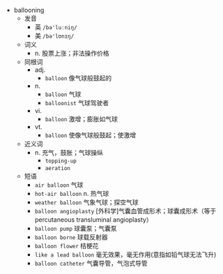 - ballooning
  - 发音
    - 英 `/bə'luːniŋ/`
    - 美 `/bə'lʊnɪŋ/`
  - 词义
    - n. 股票上涨；非法操作价格
  - 同根词
    - adj.
      - `balloon` 像气球般鼓起的
    - n.
      - `balloon` 气球
      - `balloonist` 气球驾驶者
    - vi.
      - `balloon` 激增；膨胀如气球
    - vt.
      - `balloon` 使像气球般鼓起；使激增
  - 近义词
    - n. 充气，鼓胀；气球操纵
      - `topping-up`
      - `aeration`
  - 短语
    - `air balloon` 气球 
    - `hot-air balloon` n. 热气球 
    - `weather balloon` 气象气球；探空气球 
    - `balloon angioplasty` [外科学]气囊血管成形术；球囊成形术（等于percutaneous transluminal angioplasty） 
    - `balloon pump` 球囊泵；气囊泵 
    - `balloon borne` 球载反射器 
    - `balloon flower` 桔梗花 
    - `like a lead balloon` 毫无效果，毫无作用(意指如铅气球无法飞升) 
    - `balloon catheter` 气囊导管，气泡式导管 

